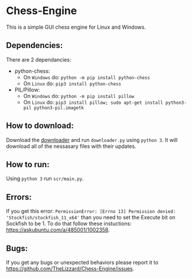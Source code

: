 # Chess-Engine
This is a simple GUI chess engine for Linux and Windows.

## Dependencies:
There are 2 dependancies:
* python-chess:
  * On `Windows` do: `python -m pip install python-chess`
  * On `Linux` do: `pip3 install python-chess`
* PIL/Pillow:
  * On `Windows` do: `python -m pip install pillow`
  * On `Linux` do: `pip3 install pillow; sudo apt-get install python3-pil python3-pil.imagetk`

## How to download:
Download the <a href=https://github.com/TheLizzard/Chess-Engine-Downloader>downloader</a> and run `downloader.py` using `python 3`. It will download all of the nessasary files with their updates.

## How to run:
Using `python 3` run `scr/main.py`.

## Errors:
If you get this error: `PermissionError: [Errno 13] Permission denied: 'Stockfish/stockfish_11_x64'` than you need to set the Execute bit on Sockfish to be 1. To do that follow these instuctions: https://askubuntu.com/a/485001/1002358.

## Bugs:
If you get any bugs or unexpected behaviors please report it to https://github.com/TheLizzard/Chess-Engine/issues.
